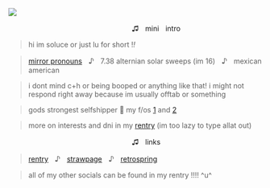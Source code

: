 ![](https://64.media.tumblr.com/c1bc0f12006a1c85ee5dc0224d40a691/611299a340194242-3e/s1280x1920/442c5092dddb2e55245eabcf507be3c3f38a11bf.pnj)

ㅤㅤㅤㅤㅤㅤㅤㅤㅤㅤㅤㅤㅤㅤㅤㅤㅤㅤㅤ♫ㅤminiㅤintro

> hi im soluce or just lu for short !*!*

> [mirror pronouns](https://gender.fandom.com/wiki/Mirrorgender)ㅤ♪ㅤ7.38 alternian solar sweeps (im 16)ㅤ♪ㅤmexican american

> i dont mind c+h or being booped or anything like that! i might not respond right away because im usually offtab or something

> gods strongest selfshipper :tongue: my f/os [1](https://jujutsu-kaisen.fandom.com/wiki/Toge_Inumaki) and [2](https://riordan.fandom.com/wiki/Leo_Valdez)

> more on interests and dni in my [rentry](https://rentry.co/-cursedspeech) (im too lazy to type allat out)

ㅤㅤㅤㅤㅤㅤㅤㅤㅤㅤㅤㅤㅤㅤㅤㅤㅤㅤㅤ♫ㅤlinks

> [rentry](https://rentry.co/-cursedspeech)ㅤ♪ㅤ[strawpage](https://togeinumakis.straw.page/)ㅤ♪ㅤ[retrospring](https://retrospring.net/@bedroque)

> all of my other socials can be found in my rentry !!!! ^u^
